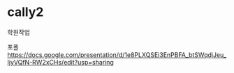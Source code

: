 # cally2
학원작업

포폴
https://docs.google.com/presentation/d/1e8PLXQSEi3EnPBFA_btSWqdjJeu_IjyVQfN-RW2xCHs/edit?usp=sharing
